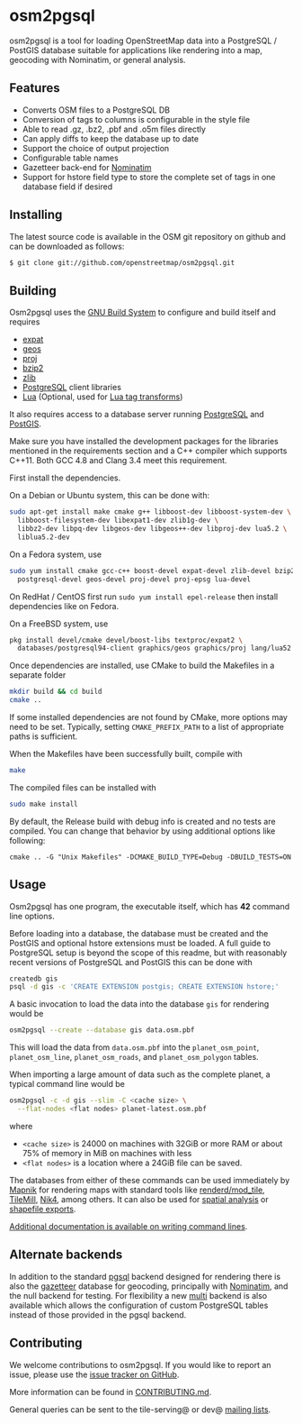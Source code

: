 # osm2pgsql #

osm2pgsql is a tool for loading OpenStreetMap data into a PostgreSQL / PostGIS
database suitable for applications like rendering into a map, geocoding with
Nominatim, or general analysis.

## Features ##

* Converts OSM files to a PostgreSQL DB
* Conversion of tags to columns is configurable in the style file
* Able to read .gz, .bz2, .pbf and .o5m files directly
* Can apply diffs to keep the database up to date
* Support the choice of output projection
* Configurable table names
* Gazetteer back-end for [Nominatim](http://wiki.openstreetmap.org/wiki/Nominatim)
* Support for hstore field type to store the complete set of tags in one database
  field if desired

## Installing ##

The latest source code is available in the OSM git repository on github
and can be downloaded as follows:

```sh
$ git clone git://github.com/openstreetmap/osm2pgsql.git
```

## Building ##

Osm2pgsql uses the [GNU Build System](http://www.gnu.org/software/automake/manual/html_node/GNU-Build-System.html)
to configure and build itself and requires

* [expat](http://www.libexpat.org/)
* [geos](http://geos.osgeo.org/)
* [proj](http://proj.osgeo.org/)
* [bzip2](http://www.bzip.org/)
* [zlib](http://www.zlib.net/)
* [PostgreSQL](http://www.postgresql.org/) client libraries
* [Lua](http://www.lua.org/) (Optional, used for [Lua tag transforms](docs/lua.md))

It also requires access to a database server running
[PostgreSQL](http://www.postgresql.org/) and [PostGIS](http://www.postgis.net/).

Make sure you have installed the development packages for the libraries
mentioned in the requirements section and a C++ compiler which supports C++11.
Both GCC 4.8 and Clang 3.4 meet this requirement.

First install the dependencies.

On a Debian or Ubuntu system, this can be done with:

```sh
sudo apt-get install make cmake g++ libboost-dev libboost-system-dev \
  libboost-filesystem-dev libexpat1-dev zlib1g-dev \
  libbz2-dev libpq-dev libgeos-dev libgeos++-dev libproj-dev lua5.2 \
  liblua5.2-dev
```

On a Fedora system, use

```sh
sudo yum install cmake gcc-c++ boost-devel expat-devel zlib-devel bzip2-devel \
  postgresql-devel geos-devel proj-devel proj-epsg lua-devel
```

On RedHat / CentOS first run `sudo yum install epel-release` then install
dependencies like on Fedora.

On a FreeBSD system, use

```sh
pkg install devel/cmake devel/boost-libs textproc/expat2 \
  databases/postgresql94-client graphics/geos graphics/proj lang/lua52
```

Once dependencies are installed, use CMake to build the Makefiles in a separate folder

```sh
mkdir build && cd build
cmake ..
```

If some installed dependencies are not found by CMake, more options may need
to be set. Typically, setting `CMAKE_PREFIX_PATH` to a list of appropriate
paths is sufficient.

When the Makefiles have been successfully built, compile with

```sh
make
```

The compiled files can be installed with

```sh
sudo make install
```

By default, the Release build with debug info is created and no tests are compiled.
You can change that behavior by using additional options like following:

    cmake .. -G "Unix Makefiles" -DCMAKE_BUILD_TYPE=Debug -DBUILD_TESTS=ON

## Usage ##

Osm2pgsql has one program, the executable itself, which has **42** command line
options.

Before loading into a database, the database must be created and the PostGIS
and optional hstore extensions must be loaded. A full guide to PostgreSQL
setup is beyond the scope of this readme, but with reasonably recent versions
of PostgreSQL and PostGIS this can be done with

```sh
createdb gis
psql -d gis -c 'CREATE EXTENSION postgis; CREATE EXTENSION hstore;'
```

A basic invocation to load the data into the database ``gis`` for rendering would be

```sh
osm2pgsql --create --database gis data.osm.pbf
```

This will load the data from ``data.osm.pbf`` into the ``planet_osm_point``,
``planet_osm_line``, ``planet_osm_roads``, and ``planet_osm_polygon`` tables.

When importing a large amount of data such as the complete planet, a typical
command line would be

```sh
osm2pgsql -c -d gis --slim -C <cache size> \
  --flat-nodes <flat nodes> planet-latest.osm.pbf
```
where
* ``<cache size>`` is 24000 on machines with 32GiB or more RAM
  or about 75% of memory in MiB on machines with less
* ``<flat nodes>`` is a location where a 24GiB file can be saved.

The databases from either of these commands can be used immediately by
[Mapnik](http://mapnik.org/) for rendering maps with standard tools like
[renderd/mod_tile](https://github.com/openstreetmap/mod_tile),
[TileMill](https://www.mapbox.com/tilemill/), [Nik4](https://github.com/Zverik/Nik4),
among others. It can also be used for [spatial analysis](docs/analysis.md) or
[shapefile exports](docs/export.md).

[Additional documentation is available on writing command lines](docs/usage.md).

## Alternate backends ##

In addition to the standard [pgsql](docs/pgsql.md) backend designed for
rendering there is also the [gazetteer](docs/gazetteer.md) database for
geocoding, principally with [Nominatim](http://www.nominatim.org/), and the
null backend for testing. For flexibility a new [multi](docs/multi.md)
backend is also available which allows the configuration of custom
PostgreSQL tables instead of those provided in the pgsql backend.

## Contributing ##

We welcome contributions to osm2pgsql. If you would like to report an issue,
please use the [issue tracker on GitHub](https://github.com/openstreetmap/osm2pgsql/issues).

More information can be found in [CONTRIBUTING.md](CONTRIBUTING.md).

General queries can be sent to the tile-serving@ or dev@
[mailing lists](http://wiki.openstreetmap.org/wiki/Mailing_lists).
